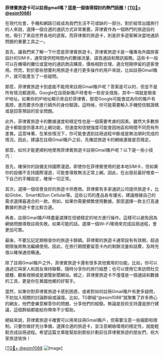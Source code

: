 **菲律賓旅遊卡可以註冊gmail嗎？這是一個值得探討的熱門話題！[[TG💪+ @esim1088](https://t.me/s/esim1088)]**

在現代社會，手機和網路已經成為我們生活不可或缺的一部分。對於經常出國旅行的人來說，選擇一個合適的通訊方式非常重要。菲律賓作為一個熱門的旅遊目的地，吸引了來自世界各地的遊客。而菲律賓的旅遊卡，則是許多遊客解決當地通訊問題的重要工具之一。

首先，讓我們來了解一下什麼是菲律賓旅遊卡。菲律賓旅遊卡是一種專為外國旅客設計的SIM卡，通常提供短時間內的數據流量、語音通話和簡訊服務。這些卡一般可以在機場的攤位或當地的通訊商店購買，價格相對合理，適合短期停留的遊客使用。然而，對於那些想要利用旅遊卡進行更多操作的用戶來說，比如註冊Gmail賬戶，就可能產生了一些疑問。

那麼，菲律賓旅遊卡到底能不能用來註冊Gmail賬戶呢？答案是可以的，但並不是所有情況都適用。Google在註冊新賬戶時會有一些安全措施，其中一項就是檢查IP地址。如果你的IP地址顯示來自於菲律賓，那麼Google可能會認為你的賬戶有風險，進而要求你進行額外的身份驗證。這時候，你可能需要輸入手機短信驗證碼或是回答預設的安全問題。

此外，菲律賓旅遊卡的數據速度和穩定性也是一個需要考慮的因素。雖然大多數旅遊卡都能提供基本的上網功能，但速度和信號強度可能會因地區和時間不同而有所差異。這意味著，在某些情況下，你可能會遇到註冊過程中斷或是無法順利完成的情況。因此，建議在註冊Gmail賬戶之前，先確認旅遊卡的網絡連接是否穩定。

那麼，如何才能更順利地使用菲律賓旅遊卡註冊Gmail賬戶呢？以下是一些小技巧：

首先，確保你的設備支持國際漫遊。即使你在菲律賓使用的是本地SIM卡，但如果你的設備不支持國際漫遊，可能會導致無法正常上網。因此，在出發前最好檢查一下自己的手機設定，確保一切正常。

其次，選擇一個信譽良好的旅遊卡供應商。菲律賓有多家通訊公司提供旅遊卡，比如Globe、Smart和Sun Cellular等。這些公司的產品各有優劣，建議根據自己的需求選擇最適合的一款。例如，如果你需要頻繁使用數據，那麼選擇一款主打高速數據的旅遊卡會比較合適。

再者，註冊Gmail賬戶時盡量選擇在信號穩定的地方進行操作。這樣可以避免因為網絡問題導致註冊失敗。如果可能的話，選擇一個Wi-Fi環境來完成註冊過程，會更加可靠。

最後，不要忘記定期檢查你的旅遊卡餘額。菲律賓的旅遊卡通常設有有效期，超過期限後將無法繼續使用。因此，在旅行期間要留意卡內的剩餘流量和話費，及時充值以確保通信暢通。

除了註冊Gmail賬戶之外，菲律賓旅遊卡還有很多其他實用的功能。比如，你可以通過它與家人和朋友保持聯繫，隨時分享你的旅行經歷；也可以使用它來訪問社交媒體、觀看視頻或是瀏覽新聞網站。總之，菲律賓旅遊卡不僅僅是一個通話和數據的工具，更是你在異國他鄉的好幫手。

當然，如果你對菲律賓旅遊卡感到困惑，或者對如何註冊Gmail賬戶有更多疑問，不妨加入相關的討論群組或論壇。比如，TG群組“@esim1088”就聚集了許多熱心的網友，他們會樂意解答你的問題，分享他們的經驗。無論是技術支持還是旅行建議，這個群組都能給你帶來不少幫助。

總結來說，菲律賓旅遊卡確實可以用來註冊Gmail賬戶，但需要注意一些細節和限制。只要你做好充分準備，選擇合適的旅遊卡，並注意網絡環境的穩定性，就能輕鬆完成註冊過程。希望這篇文章能幫助到那些計劃前往菲律賓旅遊的朋友們，祝大家旅途愉快！

[[TG💪+ @esim1088](https://t.me/s/esim1088) ![Image](https://i.postimg.cc/4NQfJmqS/Snipaste-2025-05-13-00-14-12.png)]